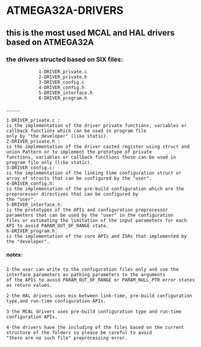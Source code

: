   # ATMEGA32A-DRIVERS
  ## this is the most used MCAL and HAL drivers based on ATMEGA32A
  ### the drivers structed based on SIX files:
                1-DRIVER_private.c
                2-DRIVER_private.h
                3-DRIVER_config.c
                4-DRIVER_config.h
                5-DRIVER_interface.h
                6-DRIVER_program.h
.........

    1-DRIVER_private.c :
    is the implementation of the driver private functions, variables or callback functions which can be used in program file 
    only by "the developer" (like static).
    2-DRIVER_private.h :
    is the implementation of the driver casted register using struct and union Pattern or to implement the prototype of private 
    functions, variables or callback functions those can be used in program file only (like static).
    3-DRIVER_config.c:
    is the implementation of the linking time configuration struct or array of structs that can be configured by the "user".
    4-DRIVER_config.h:
    is the implementation of the pre-build configuration which are the preprocessor directives that can be configured by 
    the "user".
    5-DRIVER_interface.h:
    is the prototypes of the APIs and configuration preprocessor parameters that can be used by the "user" in the configuration 
    files or estimating the limitation of the input parameters for each API to avoid PARAM_OUT_OF_RANGE state.
    6-DRIVER_program.h:
    is the implementation of the core APIs and ISRs that implemented by the "developer".


##### notes:
 
    1-the user can write to the configuration files only and use the interface parameters as pathing parameters to the arguments
    of the APIs to avoid PARAM_OUT_OF_RANGE or PARAM_NULL_PTR error states as return values.
    
    2-the HAL drivers uses mix between link-time, pre-build configuration type,and run-time configuration APIs. 
    
    3-the MCAL drivers uses pre-build configuration type and run-time configuration APIs.  
    
    4-the drivers have the including of the files based on the current structure of the folders so please be careful to avoid 
    "there are no such file" preprocessing error.
                         
